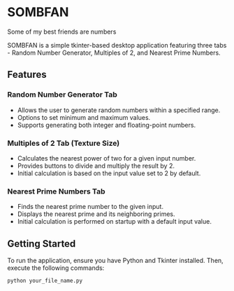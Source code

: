 # SOMBFAN
Some of my best friends are numbers

SOMBFAN is a simple tkinter-based desktop application featuring three tabs - Random Number Generator, Multiples of 2, and Nearest Prime Numbers.


## Features

### Random Number Generator Tab
- Allows the user to generate random numbers within a specified range.
- Options to set minimum and maximum values.
- Supports generating both integer and floating-point numbers.

### Multiples of 2 Tab (Texture Size)
- Calculates the nearest power of two for a given input number.
- Provides buttons to divide and multiply the result by 2.
- Initial calculation is based on the input value set to 2 by default.

### Nearest Prime Numbers Tab
- Finds the nearest prime number to the given input.
- Displays the nearest prime and its neighboring primes.
- Initial calculation is performed on startup with a default input value.

## Getting Started

To run the application, ensure you have Python and Tkinter installed. Then, execute the following commands:

```bash
python your_file_name.py
